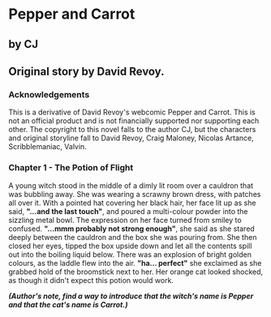 # Pepper and Carrot
## by CJ
## Original story by David Revoy.
### Acknowledgements
This is a derivative of David Revoy's webcomic Pepper and Carrot. This is not an official product and is not financially supported nor supporting each other. The copyright to this novel falls to the author CJ, but the characters and original storyline fall to David Revoy, Craig Maloney, Nicolas Artance, Scribblemaniac, Valvin.

### Chapter 1 - The Potion of Flight
A young witch stood in the middle of a dimly lit room over a cauldron that was bubbling away. She was wearing a scrawny brown dress, with patches all over it. With a pointed hat covering her black hair, her face lit up as she said, **"...and the last touch"**, and poured a multi-colour powder into the sizzling metal bowl. The expression on her face turned from smiley to confused. **"...mmm probably not strong enough"**, she said as she stared deeply between the cauldron and the box she was pouring from. She then closed her eyes, tipped the box upside down and let all the contents spill out into the boiling liquid below. There was an explosion of bright golden colours, as the laddle flew into the air. **"ha... perfect"** she exclaimed as she grabbed hold of the broomstick next to her. Her orange cat looked shocked, as though it didn't expect this potion would work. 

*****(Author's note, find a way to introduce that the witch's name is Pepper and that the cat's name is Carrot.)*****

